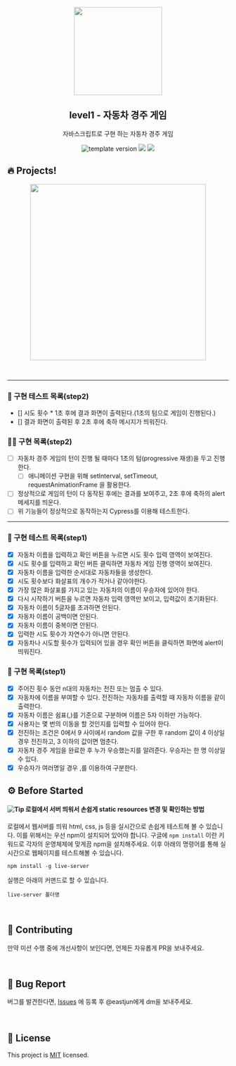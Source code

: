 <p align="middle" >
  <img width="200px;" src="https://user-images.githubusercontent.com/50367798/106415730-2645a280-6493-11eb-876c-ef7172652261.png"/>
</p>
<h2 align="middle">level1 - 자동차 경주 게임</h2>
<p align="middle">자바스크립트로 구현 하는 자동차 경주 게임</p>
<p align="middle">
<img src="https://img.shields.io/badge/version-1.0.0-blue?style=flat-square" alt="template version"/>
<img src="https://img.shields.io/badge/language-html-blue.svg?style=flat-square"/>
<a href="https://github.com/daybrush/moveable/blob/master/LICENSE" target="_blank">
  <img src="https://img.shields.io/github/license/daybrush/moveable.svg?style=flat-square&label=license&color=08CE5D"/>
  </a>
</p>

## 🔥 Projects!

<p align="middle">
  <img width="400" src="https://techcourse-storage.s3.ap-northeast-2.amazonaws.com/7c76e809d82a4a3aa0fd78a86be25427">
</p>

<br>

---

### 🧾 구현 테스트 목록(step2)

- [] 시도 횟수 \* 1초 후에 결과 화면이 출력된다.(1초의 텀으로 게임이 진행된다.)
- [] 결과 화면이 출력된 후 2초 후에 축하 메시지가 띄워진다.

### 🎯🎯 구현 목록(step2)

- [ ] 자동차 경주 게임의 턴이 진행 될 때마다 1초의 텀(progressive 재생)을 두고 진행한다.
  - [ ] 애니메이션 구현을 위해 setInterval, setTimeout, requestAnimationFrame 을 활용한다.
- [ ] 정상적으로 게임의 턴이 다 동작된 후에는 결과를 보여주고, 2초 후에 축하의 alert 메세지를 띄운다.
- [ ] 위 기능들이 정상적으로 동작하는지 Cypress를 이용해 테스트한다.

---

### 🧾 구현 테스트 목록(step1)

- [x] 자동차 이름을 입력하고 확인 버튼을 누르면 시도 횟수 입력 영역이 보여진다.
- [x] 시도 횟수를 입력하고 확인 버튼 클릭하면 자동차 게임 진행 영역이 보여진다.
- [x] 자동차 이름을 입력한 순서대로 자동차들을 생성한다.
- [x] 시도 횟수보다 화살표의 개수가 적거나 같아야한다.
- [x] 가장 많은 화살표를 가지고 있는 자동차의 이름이 우승자에 있어야 한다.
- [x] 다시 시작하기 버튼을 누르면 자동차 입력 영역만 보이고, 입력값이 초기화된다.
- [x] 자동차 이름이 5글자를 초과하면 안된다.
- [x] 자동차 이름이 공백이면 안된다.
- [x] 자동차 이름이 중복이면 안된다.
- [x] 입력한 시도 횟수가 자연수가 아니면 안된다.
- [x] 자동차나 시도할 횟수가 입력되어 있을 경우 확인 버튼을 클릭하면 화면에 alert이 띄워진다.

### 🎯 구현 목록(step1)

- [x] 주어진 횟수 동안 n대의 자동차는 전진 또는 멈출 수 있다.
- [x] 자동차에 이름을 부여할 수 있다. 전진하는 자동차를 출력할 때 자동차 이름을 같이 출력한다.
- [x] 자동차 이름은 쉼표(,)를 기준으로 구분하며 이름은 5자 이하만 가능하다.
- [x] 사용자는 몇 번의 이동을 할 것인지를 입력할 수 있어야 한다.
- [x] 전진하는 조건은 0에서 9 사이에서 random 값을 구한 후 random 값이 4 이상일 경우 전진하고, 3 이하의 값이면 멈춘다.
- [x] 자동차 경주 게임을 완료한 후 누가 우승했는지를 알려준다. 우승자는 한 명 이상일 수 있다.
- [x] 우승자가 여러명일 경우 ,를 이용하여 구분한다.

## ⚙️ Before Started

#### <img alt="Tip" src="https://img.shields.io/static/v1.svg?label=&message=Tip&style=flat-square&color=673ab8"> 로컬에서 서버 띄워서 손쉽게 static resources 변경 및 확인하는 방법

로컬에서 웹서버를 띄워 html, css, js 등을 실시간으로 손쉽게 테스트해 볼 수 있습니다. 이를 위해서는 우선 npm이 설치되어 있어야 합니다. 구글에 `npm install` 이란 키워드로 각자의 운영체제에 맞게끔 npm을 설치해주세요. 이후 아래의 명령어를 통해 실시간으로 웹페이지를 테스트해볼 수 있습니다.

```
npm install -g live-server
```

실행은 아래의 커맨드로 할 수 있습니다.

```
live-server 폴더명
```

<br>

## 👏 Contributing

만약 미션 수행 중에 개선사항이 보인다면, 언제든 자유롭게 PR을 보내주세요.

<br>

## 🐞 Bug Report

버그를 발견한다면, [Issues](https://github.com/woowacourse/javascript-racingcar/issues) 에 등록 후 @eastjun에게 dm을 보내주세요.

<br>

## 📝 License

This project is [MIT](https://github.com/woowacourse/javascript-racingcar/blob/main/LICENSE) licensed.
